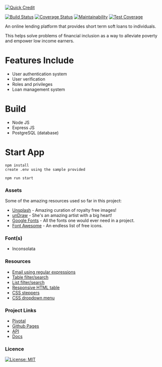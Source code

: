 <a href="https://github.com/davealex/quick-credit"><img src="https://davealex.github.io/quick-credit/UI/img/quick_cash_logo.png" alt="Quick Credit" /></a>

[![Build Status](https://travis-ci.com/davealex/quick-credit.svg?branch=develop)](https://travis-ci.com/davealex/quick-credit)
[![Coverage Status](https://coveralls.io/repos/github/davealex/quick-credit/badge.svg?branch=develop)](https://coveralls.io/github/davealex/quick-credit?branch=develop)
[![Maintainability](https://api.codeclimate.com/v1/badges/2602170294c5c439ced4/maintainability)](https://codeclimate.com/github/davealex/quick-credit/maintainability)
[![Test Coverage](https://api.codeclimate.com/v1/badges/2602170294c5c439ced4/test_coverage)](https://codeclimate.com/github/davealex/quick-credit/test_coverage)

An online lending platform that provides short term soft loans to individuals.

This helps solve problems of financial inclusion as a way to alleviate poverty and empower low
income earners.

# Features Include

  - User authentication system
  - User verification
  - Roles and privileges
  - Loan management system
  
# Build
- Node JS
- Express JS
- PostgreSQL (database)
   
# Start App
   ```
   npm install
   create .env using the sample provided
   
   npm run start
   ```
  
  
### Assets

Some of the amazing resources used so far in this project:

* [Unsplash](https://unsplash.com) - Amazing curation of royalty free images!
* [unDraw](https://unsplash.com) - She's an amazing artist with a big heart!
* [Google Fonts](https://fonts.google.com) - All the fonts one would ever need in a project.
* [Font Awesome](https://fontawesome.com) - An endless list of free icons.

### Font(s)

* Inconsolata

### Resources

* [Email using regular expressions](https://stackoverflow.com/questions/46155/how-to-validate-an-email-address-in-javascript)
* [Table filter/search](https://www.w3schools.com/howto/howto_js_filter_table.asp)
* [List filter/search](https://www.w3schools.com/howto/howto_js_filter_lists.asp)
* [Responsive HTML table](https://codepen.io/AllThingsSmitty/pen/MyqmdM)
* [CSS steppers](https://codepen.io/thdeux/pen/zBGNrM)
* [CSS dropdown menu](https://css-tricks.com/solved-with-css-dropdown-menus/)


### Project Links

* [Pivotal](https://www.pivotaltracker.com/n/projects/2327055)
* [Github Pages](https://davealex.github.io/quick-credit/UI/)
* [API](https://quick-credit-apis.herokuapp.com/)
* [Docs](https://quick-credit-apis.herokuapp.com/api/v1/documentation/)

### Licence

[![License: MIT](https://img.shields.io/badge/License-MIT-yellow.svg)](https://opensource.org/licenses/MIT)